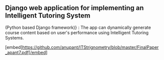 ## Django web application for implementing an Intelligent Tutoring System
(Python based Django framework)} : The app can dynamically generate course content based on user's performance using Intelligent Tutoring Systems.

[embed]https://github.com/anupant/ITStrignometry/blob/master/FinalPaper_apant7.pdf[/embed]
